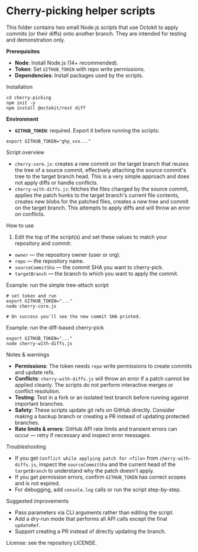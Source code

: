 # Cherry-picking helper scripts

This folder contains two small Node.js scripts that use Octokit to apply commits (or their diffs) onto another branch. They are intended for testing and demonstration only.

**Prerequisites**
- **Node**: Install Node.js (14+ recommended).
- **Token**: Set `GITHUB_TOKEN` with repo write permissions.
- **Dependencies**: Install packages used by the scripts.

Installation

```
cd cherry-picking
npm init -y
npm install @octokit/rest diff
```

**Environment**
- **`GITHUB_TOKEN`**: required. Export it before running the scripts:

```
export GITHUB_TOKEN="ghp_xxx..."
```

Script overview
- `cherry-core.js`: creates a new commit on the target branch that reuses the tree of a source commit, effectively attaching the source commit's tree to the target branch head. This is a very simple approach and does not apply diffs or handle conflicts.
- `cherry-with-diffs.js`: fetches the files changed by the source commit, applies the patch hunks to the target branch's current file contents, creates new blobs for the patched files, creates a new tree and commit on the target branch. This attempts to apply diffs and will throw an error on conflicts.

How to use

1) Edit the top of the script(s) and set these values to match your repository and commit:

- `owner` — the repository owner (user or org).
- `repo` — the repository name.
- `sourceCommitSha` — the commit SHA you want to cherry-pick.
- `targetBranch` — the branch to which you want to apply the commit.

Example: run the simple tree-attach script

```
# set token and run
export GITHUB_TOKEN="..."
node cherry-core.js

# On success you'll see the new commit SHA printed.
```

Example: run the diff-based cherry-pick

```
export GITHUB_TOKEN="..."
node cherry-with-diffs.js
```

Notes & warnings
- **Permissions**: The token needs `repo` write permissions to create commits and update refs.
- **Conflicts**: `cherry-with-diffs.js` will throw an error if a patch cannot be applied cleanly. The scripts do not perform interactive merges or conflict resolution.
- **Testing**: Test in a fork or an isolated test branch before running against important branches.
- **Safety**: These scripts update git refs on GitHub directly. Consider making a backup branch or creating a PR instead of updating protected branches.
- **Rate limits & errors**: GitHub API rate limits and transient errors can occur — retry if necessary and inspect error messages.

Troubleshooting
- If you get `Conflict while applying patch for <file>` from `cherry-with-diffs.js`, inspect the `sourceCommitSha` and the current head of the `targetBranch` to understand why the patch doesn't apply.
- If you get permission errors, confirm `GITHUB_TOKEN` has correct scopes and is not expired.
- For debugging, add `console.log` calls or run the script step-by-step.

Suggested improvements
- Pass parameters via CLI arguments rather than editing the script.
- Add a dry-run mode that performs all API calls except the final `updateRef`.
- Support creating a PR instead of directly updating the branch.

License: see the repository LICENSE.
